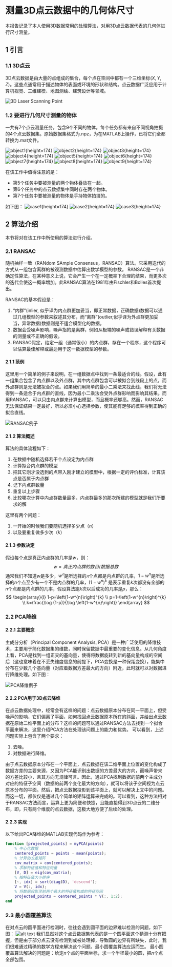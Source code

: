 # 测量3D点云数据中的几何体尺寸

本报告记录了本人使用3D数据常用的处理算法，对用3D点云数据代表的几何体进行尺寸测量。

## 1 引言

### 1.1 3D点云

3D点云数据是由大量的点组成的集合，每个点在空间中都有一个三维坐标$(X, Y, Z)$。这些点通常用于描述物体的表面或环境的形状和结构。点云数据广泛应用于计算机视觉、三维建模、地图测绘、建筑设计等领域。

![3D Laser Scanning Point](figure/f01.png "3D Laser Scanning Point")

### 1.2 要进行几何尺寸测量的物体

一共有7个点云测量任务，包含9个不同的物体。每个任务都有来自不同视角拍摄的4个点云数据集。原始数据集格式为.npz，为在MATLAB上操作，已将它们全都转换为.mat文件。

![object1](figure/f02.png "object1"){height=174} ![object2](figure/f03.png "object2"){height=174} ![object3](figure/f04.png "object3"){height=174} ![object4](figure/f05.png "object4"){height=174} ![object5](figure/f06.png "object5"){height=174} ![object6](figure/f07.png "object6"){height=174} ![object7](figure/f08.png "object7"){height=174} ![object8](figure/f09.png "object8"){height=174} ![object9](figure/f10.png "object9"){height=174}

在该工作中值得注意的是：

- 第5个任务中要被测量的两个物体叠放在一起。
- 第6个任务中的点云数据集中同时存在两个物体。
- 第7个任务中要被测量的物体是手持物体拍摄的。

如下图：
![case1](figure/f11.png "case1"){height=174} ![case2](figure/f12.png "case2"){height=174} ![case3](figure/f13.png "case3"){height=174}

## 2 算法介绍

本节将对在该工作中所使用的算法进行介绍。

### 2.1 RANSAC

随机抽样一致（RANdom SAmple Consensus，RANSAC）算法。它采用迭代的方式从一组包含离群的被观测数据中估算出数学模型的参数。 RANSAC是一个非确定性算法，在某种意义上说，它会产生一个在一定概率下合理的结果，而更多次的迭代会使这一概率增加。此RANSAC算法在1981年由Fischler和Bolles首次提出。

RANSAC的基本假设是：

1. “内群”(inlier, 似乎译为内点群更加妥当，即正常数据，正确数据)数据可以通过几组模型的参数来叙述其分布，而“离群”(outlier,似乎译为外点群更加妥当，异常数​​据)数据则是不适合模型化的数据。
2. 数据会受噪声影响，噪声指的是离群，例如从极端的噪声或错误解释有关数据的测量或不正确的假设。
3. RANSAC假定，给定一组（通常很小）的内点群，存在一个程序，这个程序可以估算最佳解释或最适用于这一数据模型的参数。

#### 2.1.1 范例

这里用一个简单的例子来说明，在一组数据点中找到一条最适合的线。假设，此有一组集合包含了内点群以及外点群，其中内点群包含可以被拟合到线段上的点，而外点群则是无法被拟合的点。如果我们用简单的最小二乘法来找此线，我们将无法得到一条适合于内点群的直线，因为最小二乘法会受外点群影响而影响其结果。而用RANSAC，可以只由内点群来计算出模型，而且概率还够高。然而，RANSAC无法保证结果一定最好，所以必须小心选择参数，使其能有足够的概率得到正确的拟合直线。

![RANSAC例子](figure/f14.png "RANSAC例子")

#### 2.1.2 算法概述

算法的具体流程如下：

1. 在数据中随机选择若干个点设定为内点群
2. 计算拟合内点群的模型
3. 把其它刚才没选到的点带入刚才建立的模型中，根据一定的评价标准，计算该点是否属于内点群
4. 记下内点群数量
5. 重复以上步骤
6. 比较哪次计算中内点群数量最多，内点群最多的那次所建的模型就是我们所要求的解

这里有两个问题：

1. 一开始的时候我们要随机选择多少点（$n$）
2. 以及要重复做多少次（$k$）

#### 2.1.3 参数决定

假设每个点是真正内点群的几率是$w$，则：
$$w = 真正内点群的数目 / 数据总数$$
通常我们不知道$w$是多少，$w^𝑛$是所选择的$𝑛$个点都是内点群的几率，$1−w^n$是所选择的$n$个点至少有一个不是内点群的几率，$(1-w^{n})^{k}$ 是表示重复$k$次都没有全部的$n$个点都是内点群的几率，假设算法跑$k$次以后成功的几率是$p$，那么：
$$
\begin{array}{l}
1-p=\left(1-w^{n}\right)^{k} \\
p=1-\left(1-w^{n}\right)^{k} \\
k=\frac{\log (1-p)}{\log \left(1-w^{n}\right)}
\end{array}
$$

### 2.2 PCA降维

#### 2.2.1 主要概念

主成分分析（Principal Component Analysis, PCA）是一种广泛使用的降维技术，主要用于简化数据集的维数，同时保留数据中最重要的变化信息。从几何角度上看，PCA是找到一组正交的基向量，使得将数据旋转到新的基向量构成的空间后（这也意味着在不丢失维度信息的前提下，PCA变换是一种保距变换），能集中分布在少数几个基向量（对应着数据方差最大的方向）附近，此时就可以对数据进行降维处理。如下图：

![PCA降维例子](figure/f15.png "PCA降维例子")

#### 2.2.2 PCA用于3D点云降维

在点云数据处理中，经常会有这样的问题：点云数据原本分布在同一平面上，但受噪声的影响，它们偏离了平面，如何找回点云数据原本所在的斜面，并给出点云数据在原始二维平面上的分布？这样的问题可以通过RANSAC方法去找到一个拟合平面来解决，这里介绍PCA方法在处理该问题上的能力和优势。
可以看到，上述问题实际上包含了两个要求：

1. 去噪。
2. 对数据进行降维。

由于点云数据原本分布在一个平面上，点云数据在该二维平面上位置的变化构成了数据方差的主要来源，又因为PCA能识别出数据的方差最大的方向，而噪声带来的方差比较小，且其方向无规律可言。因此，通过PCA找到数据的前两个主成分对应的特征子空间（数据的前两个变化最大的方向），就可以将该子空间视为点云原本分布的平面。然后，把点云数据投影到该平面上，就可以解决上文中的问题。而这一切，都仅仅是通过几个简单的矩阵运算来完成的。可以看到，这种方法相对于RANSAC方法而言，运算上更为简便和快捷，且能直接得到3D点云的二维分布，即，只有两个维度的点云数据，这极大地方便了后续的处理。

#### 2.2.3 实现

以下给出PCA降维的MATLAB实现代码作为参考：

```MATLAB
function [projected_points] = myPCA(points)
    % 中心化数据
    centered_points = points - mean(points);
    % 计算协方差矩阵
    cov_matrix = cov(centered_points);
    % 求解特征值和特征向量
    [V, D] = eig(cov_matrix);
    % 按特征值大小排序
    [~, idx] = sort(diag(D), 'descend');
    V = V(:, idx);
    % 将数据投影至前两个最大的特征值构成的特征空间
    projected_points = centered_points * V(:, 1:2);
end
```

### 2.3 最小圆覆盖算法

在对点云的圆平面进行检测时，往往会遇到圆平面的边界难以检测的问题，如下图：
![alt text](figure/f16.png)
我们显然对这个点云数据集代表的是一个圆平面这个猜测十分有把握，但是由于部分点云没有检测到或被处理掉，导致圆的边界有所缺失，此时，我们很难通过精确的数学方程来解决这个问题。最小圆覆盖算法应运而生。
最小圆覆盖算法解决的问题是：给定$n$个点的平面坐标，求一个半径最小的圆，把$n$个点全部包围。
